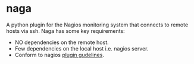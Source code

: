 naga
====

A python plugin for the Nagios monitoring system that connects to remote hosts via ssh. 
Naga has some key requirements:
 * NO dependencies on the remote host.
 * Few dependencies on the local host i.e. nagios server.
 * Conform to nagios [plugin gudelines](http://nagiosplug.sourceforge.net/developer-guidelines.html).
